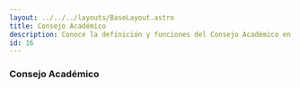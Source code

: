 ```yaml
---
layout: ../../../layouts/BaseLayout.astro
title: Consejo Académico
description: Conoce la definición y funciones del Consejo Académico en nuestra institución educativa, instancia superior para la orientación pedagógica.
id: 16
---
```

### Consejo Académico
